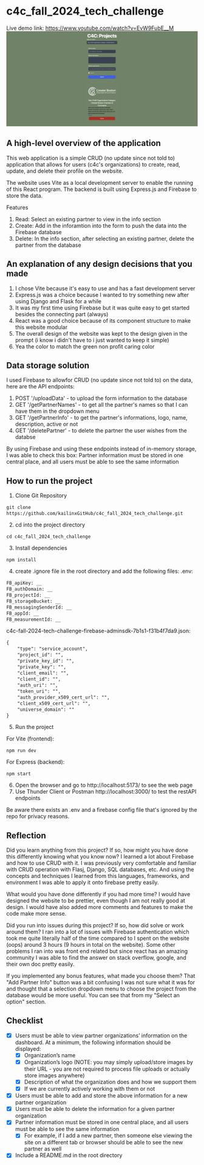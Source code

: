 # c4c_fall_2024_tech_challenge

Live demo link: https://www.youtube.com/watch?v=EvW9FubE__M
![image](ss.png)

## A high-level overview of the application
This web application is a simple CRUD (no update since not told to) application that allows for users (c4c's organizations) to create, read, update, and delete their profile on the website. 

The website uses Vite as a local development server to enable the running of this React program.
The backend is built using Express.js and Firebase to store the data.

Features
1. Read: Select an existing partner to view in the info section
2. Create: Add in the inforamtion into the form to push the data into the Firebase database
3. Delete: In the info section, after selecting an existing partner, delete the partner from the database

## An explanation of any design decisions that you made
1. I chose Vite because it's easy to use and has a fast development server
2. Express.js was a choice because I wanted to try something new after using Django and Flask for a while
3. It was my first time using Firebase but it was quite easy to get started besides the connecting part (always)
4. React was a good choice because of its component structure to make this website modular
5. The overall design of the website was kept to the design given in the prompt (i know i didn't have to i just wanted to keep it simple)
6. Yea the color to match the green non profit caring color

## Data storage solution
I used Firebase to allowfor CRUD (no update since not told to) on the data, here are the API endpoints:
1. POST '/uploadData' - to upload the form information to the database
2. GET '/getPartnerNames' - to get all the partner's names so that I can have them in the dropdown menu
3. GET '/getPartnerInfo' - to get the partner's informations, logo, name, description, active or not
4. GET '/deletePartner' - to delete the partner the user wishes from the databse

By using Firebase and using these endpoints instead of in-memory storage, I was able to check this box: Partner information must be stored in one central place, and all users must be able to see the same information

## How to run the project
1. Clone Git Repository
```
git clone https://github.com/kailinxGitHub/c4c_fall_2024_tech_challenge.git
```

2. cd into the project directory
```
cd c4c_fall_2024_tech_challenge
```

3. Install dependencies
```
npm install
```

4. create .ignore file in the root directory and add the following files:
.env:
```
FB_apiKey: __
FB_authDomain: __
FB_projectId: __
FB_storageBucket: __
FB_messagingSenderId: __
FB_appId: __
FB_measurementId: __
```

c4c-fall-2024-tech-challenge-firebase-adminsdk-7b1s1-f31b4f7da9.json:
```
{
    "type": "service_account",
    "project_id": "",
    "private_key_id": "",
    "private_key": "",
    "client_email": "",
    "client_id": "",
    "auth_uri": "",
    "token_uri": "",
    "auth_provider_x509_cert_url": "",
    "client_x509_cert_url": "",
    "universe_domain": ""
}
```

5. Run the project

For Vite (frontend):
```
npm run dev
```

For Express (backend):
```
npm start
```

6. Open the browser and go to http://localhost:5173/ to see the web page
7. Use Thunder Client or Postman http://localhost:3000/ to test the restAPI endpoints
 
Be aware there exists an .env and a firebase config file that's ignored by the repo for privacy reasons.

## Reflection
Did you learn anything from this project? If so, how might you have done this differently knowing what you know now?
I learned a lot about Firebase and how to use CRUD with it. I was previously very comfortable and familiar with CRUD operation with  Flasj, Django, SQL databases, etc. And using the concepts and techniques I learned from this languages, frameworks, and environment I was able to apply it onto firebase pretty easily.

What would you have done differently if you had more time?
I would have designed the website to be prettier, even though I am not really good at design. I would have also added more comments and features to make the code make more sense. 

Did you run into issues during this project? If so, how did solve or work around them?
I ran into a lot of issues with Firebase authentication which took me quite literally half of the time compared to I spent on the website (oops) around 3 hours (9 hours in total on the website). Some other problems I ran into was front end related but since react has an amazing community I was able to find the answer on stack overflow, google, and their own doc pretty easily.

If you implemented any bonus features, what made you choose them?
That "Add Partner Info" button was a bit confusing I was not sure what it was for and thought that a selection dropdown menu to choose the project from the database would be more useful. You can see that from my "Select an option" section.

## Checklist
- [x] Users must be able to view partner organizations’ information on the dashboard. At a minimum, the following information should be displayed:
  - [x] Organization’s name
  - [x] Organization’s logo (NOTE: you may simply upload/store images by their URL - you are not required to process file uploads or actually store images anywhere)
  - [x] Description of what the organization does and how we support them
  - [x] If we are currently actively working with them or not
- [x] Users must be able to add and store the above information for a new partner organization
- [x] Users must be able to delete the information for a given partner organization
- [x] Partner information must be stored in one central place, and all users must be able to see the same information
  - [x] For example, if I add a new partner, then someone else viewing the site on a different tab or browser should be able to see the new partner as well
- [x] Include a README.md in the root directory